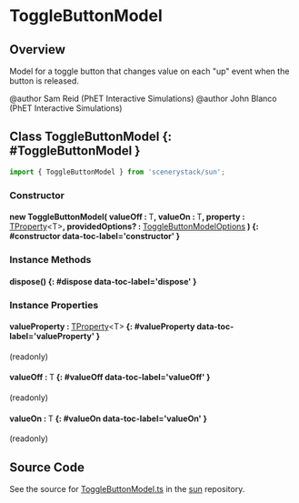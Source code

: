 # ToggleButtonModel

## Overview

Model for a toggle button that changes value on each "up" event when the button is released.

@author Sam Reid (PhET Interactive Simulations)
@author John Blanco (PhET Interactive Simulations)

## Class ToggleButtonModel {: #ToggleButtonModel }


```js
import { ToggleButtonModel } from 'scenerystack/sun';
```
### Constructor

#### new ToggleButtonModel( valueOff : <span style="font-weight: 400;">T</span>, valueOn : <span style="font-weight: 400;">T</span>, property : <span style="font-weight: 400;">[TProperty](../axon/TProperty.md)&lt;T&gt;</span>, providedOptions? : <span style="font-weight: 400;">[ToggleButtonModelOptions](../sun/ToggleButtonModel.md#ToggleButtonModelOptions)</span> ) {: #constructor data-toc-label='constructor' }

### Instance Methods

#### dispose() {: #dispose data-toc-label='dispose' }

### Instance Properties

#### valueProperty : <span style="font-weight: 400;">[TProperty](../axon/TProperty.md)&lt;T&gt;</span> {: #valueProperty data-toc-label='valueProperty' }

(readonly)

#### valueOff : <span style="font-weight: 400;">T</span> {: #valueOff data-toc-label='valueOff' }

(readonly)

#### valueOn : <span style="font-weight: 400;">T</span> {: #valueOn data-toc-label='valueOn' }

(readonly)



## Source Code

See the source for [ToggleButtonModel.ts](https://github.com/phetsims/sun/blob/main/js/buttons/ToggleButtonModel.ts) in the [sun](https://github.com/phetsims/sun) repository.
